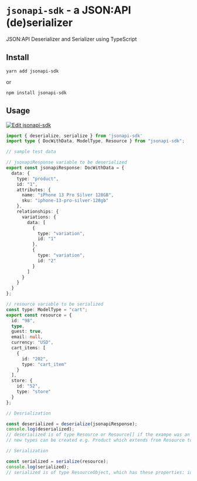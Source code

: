 # `jsonapi-sdk` - a JSON:API (de)serializer

JSON:API Deserializer and Serializer using TypeScript

## Install

```shell
yarn add jsonapi-sdk
```

or

```shell
npm install jsonapi-sdk
```

## Usage

[![Edit jsonapi-sdk](https://codesandbox.io/static/img/play-codesandbox.svg)](https://codesandbox.io/s/jsonapi-sdk-mwv62w?fontsize=14&hidenavigation=1&theme=dark)

```typescript
import { deserialize, serialize } from 'jsonapi-sdk'
import type { DocWithData, ModelType, Resource } from "jsonapi-sdk";

// sample test data

// jsonapiResponse variable to be deserialized
export const jsonapiResponse: DocWithData = {
  data: {
    type: "product",
    id: "1",
    attributes: {
      name: "iPhone 13 Pro Silver 128GB",
      sku: "iphone-13-pro-silver-128gb"
    },
    relationships: {
      variations: {
        data: [
          {
            type: "variation",
            id: "1"
          },
          {
            type: "variation",
            id: "2"
          }
        ]
      }
    }
  }
};

// resource variable to be serialized
const type: ModelType = "cart";
export const resource = {
  id: "98",
  type,
  guest: true,
  email: null,
  currency: "USD",
  cart_items: [
    {
      id: "202",
      type: "cart_item"
    }
  ],
  store: {
    id: "52",
    type: "store"
  }
};

// Desrialization

const deserialized = deserialize(jsonapiResponse);
console.log(deserialized);
// deserialized is of type Resource or Resource[] if the exampe was an array
// new types can be created e.g. Product which extends from Resource to read the data

// Serialization

const serialized = serialize(resource);
console.log(serialized);
// serialized is of type ResourceObject, which has these properties: id, type, attributes and relationships
```

